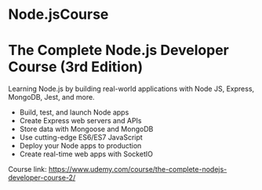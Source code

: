 # Node.jsCourse

# The Complete Node.js Developer Course (3rd Edition)

Learning Node.js by building real-world applications with Node JS, Express, MongoDB, Jest, and more.

   - Build, test, and launch Node apps
   - Create Express web servers and APIs
   - Store data with Mongoose and MongoDB
   - Use cutting-edge ES6/ES7 JavaScript
   - Deploy your Node apps to production
   - Create real-time web apps with SocketIO

Course link: https://www.udemy.com/course/the-complete-nodejs-developer-course-2/
